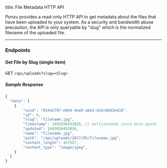 title: File Metadata HTTP API

Ponzu provides a read-only HTTP API to get metadata about the files that have been uploaded to your system. As a security and bandwidth abuse precaution, the API is only queryable by "slug" which is the normalized filename of the uploaded file. 

---

### Endpoints

#### Get File by Slug (single item)
<kbd>GET</kbd> `/api/uploads?slug=<Slug>`

##### Sample Response
```javascript
{
  "data": [
    {
        "uuid": "024a5797-e064-4ee0-abe3-415cb6d3ed18",
        "id": 6,
        "slug": "filename.jpg",
        "timestamp": 1493926453826, // milliseconds since Unix epoch
        "updated": 1493926453826,
        "name": "filename.jpg",
        "path": "/api/uploads/2017/05/filename.jpg",
        "content_length": 357557,
        "content_type": "image/jpeg",
    }
  ]
}
```